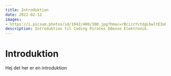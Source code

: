 ```yaml
---
title: Introduktion
date: 2022-02-12
images:
- https://i.picsum.photos/id/1042/400/300.jpg?hmac=rBcizcYvtdgLbwltE3uU3EWyFbuBGpyy9C2YilmohL0
description: Introduktion til Coding Pirates Odense Elektronik.
---
```

# Introduktion
Hej det her er en introduktion